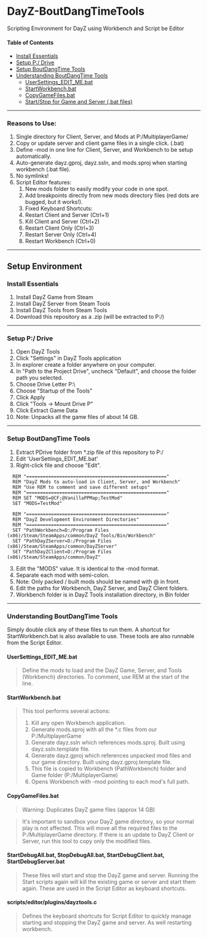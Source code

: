 
# DayZ-BoutDangTimeTools
Scripting Environment for DayZ using Workbench and Script be Editor

#### Table of Contents
 - [Install Essentials](#install)
 - [Setup P:/ Drive](#pdrive)
 - [Setup BoutDangTime Tools](#setupbdt)
 - [Understanding BoutDangTime Tools](#bdttools)
   - [UserSettings_EDIT_ME.bat](#usersettings)
   - [StartWorkbench.bat](#startworkbench)
   - [CopyGameFiles.bat](#copygamefiles)
   - [Start/Stop for Game and Server (.bat files)](#startstop)
   
 
___

### Reasons to Use:
 1. Single directory for Client, Server, and Mods at P:/MultiplayerGame/
   1. Copy or update server and client game files in a single click. (.bat)
 2. Define -mod in one line for Client, Server, and Workbench to be setup automatically. 
 3. Auto-generate dayz.gproj, dayz.ssln, and mods.sproj when starting workbench (.bat file). 
 4. No symlinks!
 5. Script Editor features:
    1. New mods folder to easily modify your code in one spot.
    2. Add breakpoints directly from new mods directory files (red dots are bugged, but it works!). 
    3. Fixed Keyboard Shortcuts:
      4. Restart Client and Server (Ctrl+1)
      5. Kill Client and Server (Ctrl+2)
      6. Restart Client Only (Ctrl+3)
      7. Restart Server Only (Ctrl+4) 
      8. Restart Workbench (Ctrl+0)

<a name="setup"/>

___

## Setup Environment

<a name="install"/>

### Install Essentials
 1. Install DayZ Game from Steam
 2. Install DayZ Server from Steam Tools
 3. Install DayZ Tools from Steam Tools
 4. Download this repository as a .zip (will be extracted to P:/)

___

<a name="pdrive"/>

### Setup P:/ Drive 
 1. Open DayZ Tools
 2. Click "Settings" in DayZ Tools application
   1. In explorer create a folder anywhere on your computer.
   2. In "Path to the Project Drive", uncheck "Default", and choose the folder path you selected.
   3. Choose Drive Letter P:\
   4. Choose "Startup of the Tools"
   5. Click Apply
 3. Click "Tools -> Mount Drive P"
 4. Click Extract Game Data
   1. Note: Unpacks all the game files of about 14 GB.

___

<a name="setupbdt"/>

### Setup BoutDangTime Tools

 1. Extract PDrive folder from *.zip file of this repository to P:/
 2. Edit 'UserSettings_EDIT_ME.bat'
   1. Right-click file and choose "Edit".
```
  REM "==================================================="
  REM "DayZ Mods to auto-load in Client, Server, and Workbench"
  REM "Use REM to comment and save different setups"
  REM "==================================================="
  REM SET "MODS=@CF;@VanillaPPMap;TestMod"
  SET "MODS=TestMod"

  REM "==================================================="
  REM "DayZ Development Environment Directories"
  REM "==================================================="
  SET "PathWorkbench=D:/Program Files (x86)/Steam/SteamApps/common/DayZ Tools/Bin/Workbench"
  SET "PathDayZServer=D:/Program Files (x86)/Steam/SteamApps/common/DayZServer"
  SET "PathDayZClient=D:/Program Files (x86)/Steam/SteamApps/common/DayZ"
```
 3. Edit the "MODS" value.  It is identical to the -mod format.  
   1. Separate each mod with semi-colon.
   2. Note: Only packed / built mods should be named with @ in front.
 4. Edit the paths for Workbench, DayZ Server, and DayZ Client folders.
   1. Workbench folder is in DayZ Tools installation directory, in Bin folder

___

<a name="bdttools"/>

### Understanding BoutDangTime Tools

Simply double click any of these files to run them.  A shortcut for StartWorkbench.bat is also available to use.  These tools are also runnable from the Script Editor. 

<a name="usersettings"/>

#### UserSettings_EDIT_ME.bat
> Define the mods to load and the DayZ Game, Server, and Tools (Workbench) directories.
> To comment, use REM at the start of the line.

<a name="startworkbench"/>

#### StartWorkbench.bat
> This tool performs several actions:
>  1. Kill any open Workbench application.
>  2. Generate mods.sproj with all the *.c files from our P:/MultiplayerGame
>  3. Generate dayz.ssln which references mods.sproj.  Built using dayz.ssln.template file.
>  4. Generate dayz.gproj which references unpacked mod files and our game directory. Built using dayz.gproj.template file.
>    1. This file is copied to Workbench (PathWorkbench) folder and Game folder (P:/MultiplayerGame)
>  5. Opens Workbench with -mod pointing to each mod's full path.
 
 <a name="copygamefiles"/>
 
#### CopyGameFiles.bat
> Warning: Duplicates DayZ game files (approx 14 GB)

> It's important to sandbox your DayZ game directory, so your normal play is not affected.  This will move all the required files to the P:/MultiplayerGame directory.  If there is an update to DayZ Client or Server, run this tool to copy only the modified files.
  
 <a name="startstop"/>
 
#### StartDebugAll.bat, StopDebugAll.bat, StartDebugClient.bat, StartDebugServer.bat
> These files will start and stop the DayZ game and server.  Running the Start scripts again will kill the existing game or server and start them again.  These are used in the Script Editor as keyboard shortcuts.
  
  <a name="dayztools"/>
  
#### scripts/editor/plugins/dayztools.c
> Defines the keyboard shortcuts for Script Editor to quickly manage starting and stopping the DayZ game and server.  As well restarting workbench.


